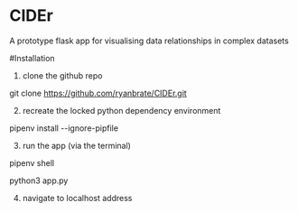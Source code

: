 # CIDEr
A prototype flask app for visualising data relationships in complex datasets

#Installation
1) clone the github repo

  git clone https://github.com/ryanbrate/CIDEr.git

2) recreate the locked python dependency environment

  pipenv install --ignore-pipfile

3) run the app (via the terminal)

  pipenv shell

  python3 app.py

4) navigate to localhost address
